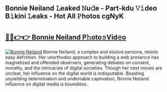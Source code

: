 ## Bonnie Neiland 𝙻eaked 𝙽u𝚍e - Part-kdu 𝚅𝚒deo B𝚒kini 𝙻eaks - Hot All 𝙿hotos cgNyK

# <h2><a href="http://ld2j00w.urlbe.top/?page=Bonnie+Neiland">🔗🔗👉👉 Bonnie Neiland P𝚑oto𝚜Vid𝚎o</a></h2>

[![Bonnie Neiland](https://i.imgur.com/eBuTRDB.gif)](http://ld2j00w.urlbe.top/?page=Bonnie+Neiland)
Bonnie Neiland, a complex and elusive persona, resists easy definition. Her unorthodox approach to building a web presence has magnetized and offended observers, generating debates on consent, morality, and the intricacies of digital societies. Though her next moves are unclear, her influence on the digital world is indisputable. Boasting unyielding determination and undeniable captivation, Bonnie Neiland influence on digital media is boundless.
